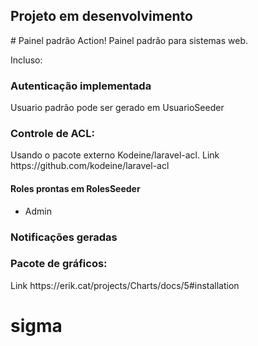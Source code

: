 <h2> Projeto em desenvolvimento </h2>
# Painel padrão Action!
Painel padrão para sistemas web.

Incluso:
<h3>Autenticação implementada</h3>
    <p>Usuario padrão pode ser gerado em UsuarioSeeder</p>
<h3>Controle de ACL:</h3>
    <p>Usando o pacote externo Kodeine/laravel-acl.
    Link https://github.com/kodeine/laravel-acl</p>
    <h4> Roles prontas em RolesSeeder </h4>
    <ul>
        <li>Admin</li>
    </ul>
<h3>Notificações geradas</h3>
<h3>Pacote de gráficos:</h3>
    Link https://erik.cat/projects/Charts/docs/5#installation


# sigma

